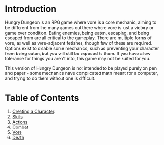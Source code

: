# Introduction

Hungry Dungeon is an RPG game where vore is a core mechanic, aiming to be
different from the many games out there where vore is just a victory or game
over condition. Eating enemies, being eaten, escaping, and being escaped from
are all critical to the gameplay. There are multiple forms of vore, as well as
vore-adjacent fetishes, though few of these are required. Options exist to
disable some mechanics, such as preventing your character from being eaten, but
you will still be exposed to them. If you have a low tolerance for things you
aren't into, this game may not be suited for you.

This version of Hungry Dungeon is not intended to be played purely on pen and
paper - some mechanics have complicated math meant for a computer, and trying to
do them without one is difficult.

# Table of Contents

1. [Creating a Character](characters/character_creation.md#character-creation).
2. [Skills](unsorted/skills.md#skills)
3. [Actions](unsorted/actions.md#actions)
4. [Combat](unsorted/combat.md#combat)
5. [Vore](unsorted/vore.md#vore)
6. [Death](unsorted/death.md#death)
